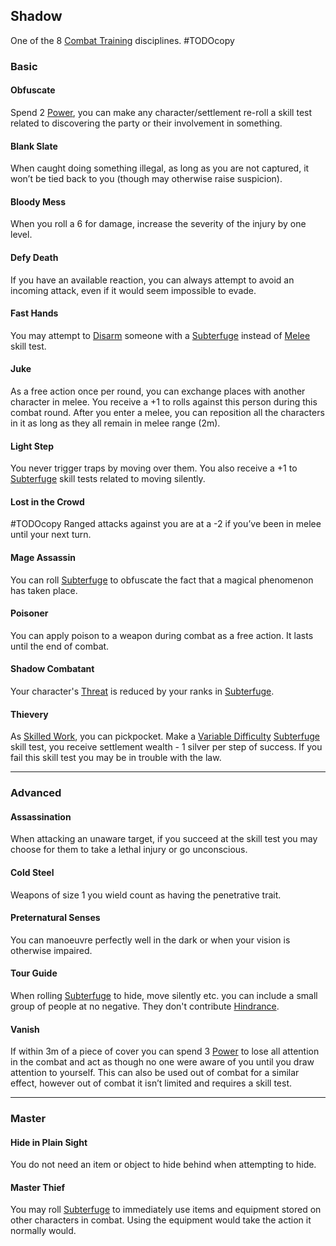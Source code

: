 ## Shadow
One of the 8 [Combat Training](Combat-Training) disciplines.
#TODOcopy 

### Basic

#### Obfuscate
Spend 2 [Power](Stats#Power), you can make any character/settlement re-roll a skill test related to discovering the party or their involvement in something.

#### Blank Slate
When caught doing something illegal, as long as you are not captured, it won’t be tied back to you (though may otherwise raise suspicion).

#### Bloody Mess
When you roll a 6 for damage, increase the severity of the injury by one level.

#### Defy Death
If you have an available reaction, you can always attempt to avoid an incoming attack, even if it would seem impossible to evade.

#### Fast Hands
You may attempt to [Disarm](Combat#Disarm) someone with a [Subterfuge](Subterfuge) instead of [Melee](Melee) skill test.

#### Juke
As a free action once per round, you can exchange places with another character in melee. You receive a +1 to rolls against this person during this combat round. After you enter a melee, you can reposition all the characters in it as long as they all remain in melee range (2m).

#### Light Step
You never trigger traps by moving over them. You also receive a +1 to [Subterfuge](Subterfuge) skill tests related to moving silently.

#### Lost in the Crowd
#TODOcopy 
Ranged attacks against you are at a -2 if you’ve been in melee until your next turn.

#### Mage Assassin
You can roll [Subterfuge](Subterfuge) to obfuscate the fact that a magical phenomenon has taken place.

#### Poisoner
You can apply poison to a weapon during combat as a free action. It lasts until the end of combat.

#### Shadow Combatant
Your character's [Threat](Stats#Threat) is reduced by your ranks in [Subterfuge](Subterfuge).

#### Thievery
As [Skilled Work](Telling-The-Story#Skilled%20Work), you can pickpocket. Make a [Variable Difficulty](Skills#Variable%20Difficulty) [Subterfuge](Subterfuge) skill test, you receive settlement wealth - 1 silver per step of success. If you fail this skill test you may be in trouble with the law.

---

### Advanced
#### Assassination
When attacking an unaware target, if you succeed at the skill test you may choose for them to take a lethal injury or go unconscious.

#### Cold Steel
Weapons of size 1 you wield count as having the penetrative trait.

#### Preternatural Senses
You can manoeuvre perfectly well in the dark or when your vision is otherwise impaired.

#### Tour Guide
When rolling [Subterfuge](Subterfuge) to hide, move silently etc. you can include a small group of people at no negative. They don't contribute [Hindrance](Skills#Aid%20and%20Hindrance). 

#### Vanish
If within 3m of a piece of cover you can spend 3 [Power](Stats#Power) to lose all attention in the combat and act as though no one were aware of you until you draw attention to yourself. This can also be used out of combat for a similar effect, however out of combat it isn’t limited and requires a skill test.

---

### Master

#### Hide in Plain Sight
You do not need an item or object to hide behind when attempting to hide.

#### Master Thief
You may roll [Subterfuge](Subterfuge) to immediately use items and equipment stored on other characters in combat. Using the equipment would take the action it normally would.
